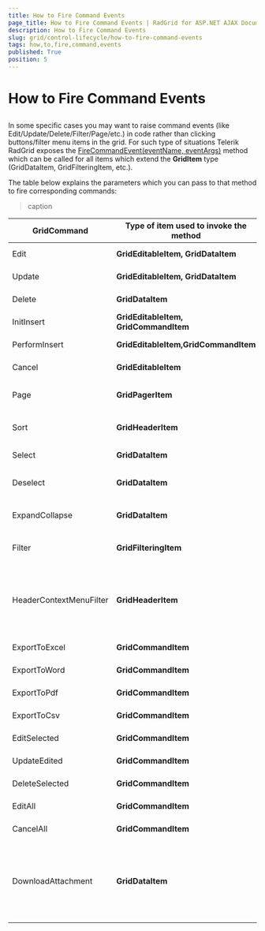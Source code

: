 ```yaml
---
title: How to Fire Command Events
page_title: How to Fire Command Events | RadGrid for ASP.NET AJAX Documentation
description: How to Fire Command Events
slug: grid/control-lifecycle/how-to-fire-command-events
tags: how,to,fire,command,events
published: True
position: 5
---
```


# How to Fire Command Events



## 

In some specific cases you may want to raise command events (like Edit/Update/Delete/Filter/Page/etc.) in code rather than clicking buttons/filter menu items in the grid. For such type of situations Telerik RadGrid exposes the [ FireCommandEvent(eventName, eventArgs)]() method which can be called for all items which extend the **GridItem** type (GridDataItem, GridFilteringItem, etc.).

The table below explains the parameters which you can pass to that method to fire corresponding commands:


>caption  

| GridCommand | Type of item used to invoke the method | FireCommandEvent syntax | eventArgs details |
| ------ | ------ | ------ | ------ |
|Edit| **GridEditableItem, GridDataItem** |FireCommandEvent("Edit", GridCommandEventArgs)|Required but not usedExample: FireCommandEvent("Edit", String.Empty)|
|Update| **GridEditableItem, GridDataItem** |FireCommandEvent("Update", GridCommandEventArgs)|Required but not usedExample: FireCommandEvent("Update", String.Empty)|
|Delete| **GridDataItem** |FireCommandEvent("Delete", GridCommandEventArgs)|Required but not usedFireCommandEvent("Delete", String.Empty)|
|InitInsert| **GridEditableItem, GridCommandItem** |FireCommandEvent("InitInsert", GridCommandEventArgs)|Required but not usedFireCommandEvent("InitInsert", String.Empty)|
|PerformInsert| **GridEditableItem,GridCommandItem** |FireCommandEvent("PerformInsert", GridCommandEventArgs)|Required but not usedExample: FireCommandEvent("PerformInsert", String.Empty)|
|Cancel| **GridEditableItem** |FireCommandEvent("Cancel", GridCommandEventArgs)|Required but not usedExample: FireCommandEvent("Cancel", String.Empty)|
|Page| **GridPagerItem** |FireCommandEvent("Page", GridPageChangedEventArgs)|string argument: "First", "Next", "Prev", "Last", numeric values as string presentationExample: FireCommandEvent("Page", "Next")|
|Sort| **GridHeaderItem** |FireCommandEvent("Sort", GridSortCommandEventArgs)|string argument: fieldName (mandatory), sortOrder (optional)Example: FireCommandEvent("Sort", "ContactName")|
|Select| **GridDataItem** |FireCommandEvent("Select", GridSelectCommandEventArgs)|Required but not usedExample: FireCommandEvent("Select", String.Empty)|
|Deselect| **GridDataItem** |FireCommandEvent("Deselect", GridDeselectCommandEventArgs)|Required but not usedExample:FireCommandEvent("Deselect", String.Empty)|
|ExpandCollapse| **GridDataItem** |FireCommandEvent("ExpandCollapse", GridExpandCommandEventArgs)|Required but not usedExample:FireCommandEvent("ExpandCollapse", String.Empty)|
|Filter| **GridFilteringItem** |FireCommandEvent("Filter", GridFilterCommandEventArgs)|Pair holding the menu item value and the column UniqueNameExample: FireCommandEvent("Filter", new Pair(menuItem.Value,columnUniqueName))|
|HeaderContextMenuFilter| **GridHeaderItem** |FireCommandEvent("HeaderContextMenuFilter",GridHeaderContextMenuFilterEventArgs)|Triplet holding the name of the column and two pairs for the filter conditions data.Example: FireCommandEvent("HeaderContextMenuFilter", new Triplet() { First = "OrderID", Second = new Pair() { First = "GreaterThan", Second = 10250 }, Third = new Pair() { First = "LessThan", Second = 10342 } } );|
|ExportToExcel| **GridCommandItem** |FireCommandEvent("ExportToExcel", GridCommandEventArgs)|Required but not usedExample: FireCommandEvent("ExportToExcel", String.Empty)|
|ExportToWord| **GridCommandItem** |FireCommandEvent("ExportToWord", GridCommandEventArgs)|Required but not usedExample: FireCommandEvent("ExportToWord", String.Empty)|
|ExportToPdf| **GridCommandItem** |FireCommandEvent("ExportToPdf", GridCommandEventArgs)|Required but not usedExample: FireCommandEvent("ExportToPdf", String.Empty)|
|ExportToCsv| **GridCommandItem** |FireCommandEvent("ExportToCsv", GridCommandEventArgs)|Required but not usedExample: FireCommandEvent("ExportToCsv", String.Empty)|
|EditSelected| **GridCommandItem** |FireCommandEvent("EditSelected", GridCommandEventArgs)|Required but not usedExample: FireCommandEvent("EditSelected", String.Empty)|
|UpdateEdited| **GridCommandItem** |FireCommandEvent("UpdateEdited", GridCommandEventArgs)|Required but not usedExample: FireCommandEvent("UpdateEdited", String.Empty)|
|DeleteSelected| **GridCommandItem** |FireCommandEvent("DeleteSelected", GridCommandEventArgs)|Required but not usedExample: FireCommandEvent("DeleteSelected", String.Empty)|
|EditAll| **GridCommandItem** |FireCommandEvent("EditAll", GridCommandEventArgs)|Required but not usedExample: FireCommandEvent("EditAll", String.Empty)|
|CancelAll| **GridCommandItem** |FireCommandEvent("CancelAll", GridCommandEventArgs)|Required but not usedExample: FireCommandEvent("CancelAll", String.Empty)|
|DownloadAttachment| **GridDataItem** |FireCommandEvent("DownloadAttachment", GridDownloadAttachmentCommandEventArgs)|IDictionary collection of key/value pairs (see [this demo](https://demos.telerik.com/aspnet-ajax/grid/examples/generalfeatures/gridattachmentcolumn/defaultcs.aspx) )Example:Dictionary<string, object> dict = new Dictionary<string, object>();dict["ColumnUniqueName"] = "AttColumn1";dict["FileName"] = "report.doc";dict["FileId"] = "1423";FireCommandEvent("DownloadAttachment", dict)|
